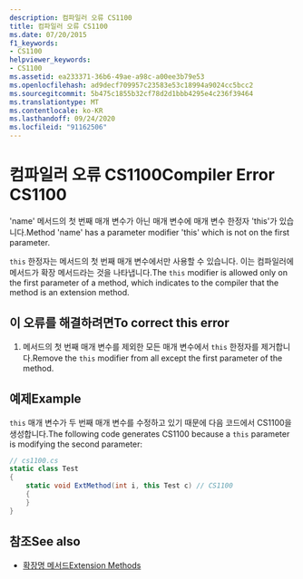 ```yaml
---
description: 컴파일러 오류 CS1100
title: 컴파일러 오류 CS1100
ms.date: 07/20/2015
f1_keywords:
- CS1100
helpviewer_keywords:
- CS1100
ms.assetid: ea233371-36b6-49ae-a98c-a00ee3b79e53
ms.openlocfilehash: ad9decf709957c23583e53c18994a9024cc5bcc2
ms.sourcegitcommit: 5b475c1855b32cf78d2d1bbb4295e4c236f39464
ms.translationtype: MT
ms.contentlocale: ko-KR
ms.lasthandoff: 09/24/2020
ms.locfileid: "91162506"
---
```

# <a name="compiler-error-cs1100"></a><span data-ttu-id="01614-103">컴파일러 오류 CS1100</span><span class="sxs-lookup"><span data-stu-id="01614-103">Compiler Error CS1100</span></span>

<span data-ttu-id="01614-104">'name' 메서드의 첫 번째 매개 변수가 아닌 매개 변수에 매개 변수 한정자 'this'가 있습니다.</span><span class="sxs-lookup"><span data-stu-id="01614-104">Method 'name' has a parameter modifier 'this' which is not on the first parameter.</span></span>  
  
 <span data-ttu-id="01614-105">`this` 한정자는 메서드의 첫 번째 매개 변수에서만 사용할 수 있습니다. 이는 컴파일러에 메서드가 확장 메서드라는 것을 나타냅니다.</span><span class="sxs-lookup"><span data-stu-id="01614-105">The `this` modifier is allowed only on the first parameter of a method, which indicates to the compiler that the method is an extension method.</span></span>  
  
## <a name="to-correct-this-error"></a><span data-ttu-id="01614-106">이 오류를 해결하려면</span><span class="sxs-lookup"><span data-stu-id="01614-106">To correct this error</span></span>  
  
1. <span data-ttu-id="01614-107">메서드의 첫 번째 매개 변수를 제외한 모든 매개 변수에서 `this` 한정자를 제거합니다.</span><span class="sxs-lookup"><span data-stu-id="01614-107">Remove the `this` modifier from all except the first parameter of the method.</span></span>  
  
## <a name="example"></a><span data-ttu-id="01614-108">예제</span><span class="sxs-lookup"><span data-stu-id="01614-108">Example</span></span>  

 <span data-ttu-id="01614-109">`this` 매개 변수가 두 번째 매개 변수를 수정하고 있기 때문에 다음 코드에서 CS1100을 생성합니다.</span><span class="sxs-lookup"><span data-stu-id="01614-109">The following code generates CS1100 because a `this` parameter is modifying the second parameter:</span></span>  
  
```csharp  
// cs1100.cs  
static class Test  
{  
    static void ExtMethod(int i, this Test c) // CS1100  
    {  
    }  
}  
```  
  
## <a name="see-also"></a><span data-ttu-id="01614-110">참조</span><span class="sxs-lookup"><span data-stu-id="01614-110">See also</span></span>

- [<span data-ttu-id="01614-111">확장명 메서드</span><span class="sxs-lookup"><span data-stu-id="01614-111">Extension Methods</span></span>](../programming-guide/classes-and-structs/extension-methods.md)
